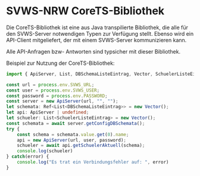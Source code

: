 # SVWS-NRW CoreTS-Bibliothek

Die CoreTS-Bibliothek ist eine aus Java transpilierte Bibliothek, die alle für den SVWS-Server notwendigen Typen zur Verfügung stellt.
Ebenso wird ein API-Client mitgeliefert, der mit einem SVWS-Server kommunizieren kann.

Alle API-Anfragen bzw- Antworten sind typsicher mit dieser Bibliothek.

Beispiel zur Nutzung der CoreTS-Bibliothek:

```ts
import { ApiServer, List, DBSchemaListeEintrag, Vector, SchuelerListeEintrag } from "@svws-nrw/svws-core"

const url = process.env.SVWS_URL;
const user = process.env.SVWS_USER;
const password = process.env.PASSWORD;
const server = new ApiServer(url, "", "");
let schemata: Ref<List<DBSchemaListeEintrag>> = new Vector();
let api: ApiServer | undefined;
let schueler: List<SchuelerListeEintrag> = new Vector();
const schemata = await server.getConfigDBSchemata();
try {
	const schema = schemata.value.get(0).name;
	api = new ApiServer(url, user, password);
	schueler = await api.getSchuelerAktuell(schema);
	console.log(schueler)
} catch(error) {
	console.log("Es trat ein Verbindungsfehler auf: ", error)
}
```